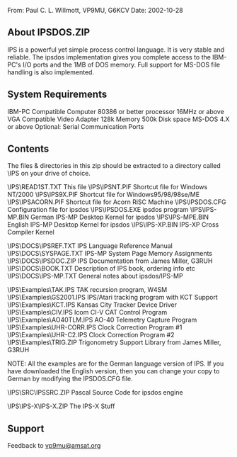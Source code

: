 From:  Paul C. L. Willmott, VP9MU, G6KCV
Date:  2002-10-28

About IPSDOS.ZIP
----------------

IPS is a powerful yet simple process control language. It is very
stable and reliable. The ipsdos implementation gives you complete
access to the IBM-PC's I/O ports and the 1MB of DOS memory. Full
support for MS-DOS file handling is also implemented.

System Requirements
-------------------

IBM-PC Compatible Computer
80386 or better processor 16MHz or above
VGA Compatible Video Adapter
128k Memory
500k Disk space
MS-DOS 4.X or above
Optional: Serial Communication Ports

Contents
--------

The files & directories in this zip should be extracted to a directory called \IPS on your drive of choice. 


\IPS\READ1ST.TXT             This file
\IPS\IPSNT.PIF               Shortcut file for Windows NT/2000
\IPS\IPS9X.PIF               Shortcut file for Windows95/98/98se/ME
\IPS\IPSACORN.PIF            Shortcut file for Acorn RiSC Machine
\IPS\IPSDOS.CFG              Configuration file for ipsdos
\IPS\IPSDOS.EXE              ipsdos program
\IPS\IPS-MP.BIN              German IPS-MP Desktop Kernel for ipsdos
\IPS\IPS-MPE.BIN             English IPS-MP Desktop Kernel for ipsdos
\IPS\IPS-XP.BIN              IPS-XP Cross Compiler Kernel

\IPS\DOCS\IPSREF.TXT         IPS Language Reference Manual
\IPS\DOCS\SYSPAGE.TXT        IPS-MP System Page Memory Assignments
\IPS\DOCS\IPSDOC.ZIP         IPS Documentation from James Miller, G3RUH
\IPS\DOCS\BOOK.TXT           Description of IPS book, ordering info etc
\IPS\DOCS\IPS-MP.TXT         General notes about ipsdos/IPS-MP

\IPS\Examples\TAK.IPS        TAK recursion program, W4SM
\IPS\Examples\GS2001.IPS     IPS/Atari tracking program with KCT Support
\IPS\Examples\KCT.IPS        Kansas City Tracker Device Driver
\IPS\Examples\CIV.IPS        Icom CI-V CAT Control Program
\IPS\Examples\AO40TLM.IPS    AO-40 Telemetry Capture Program
\IPS\Examples\UHR-CORR.IPS   Clock Correction Program #1
\IPS\Examples\UHR-C2.IPS     Clock Correction Program #2
\IPS\Examples\TRIG.ZIP       Trigonometry Support Library from James Miller, G3RUH

NOTE: All the examples are for the German language version of IPS. If you have 
downloaded the English version, then you can change your copy to German by
modifying the IPSDOS.CFG file.

\IPS\SRC\IPSSRC.ZIP          Pascal Source Code for ipsdos engine

\IPS\IPS-X\IPS-X.ZIP         The IPS-X Stuff

Support
-------

Feedback to vp9mu@amsat.org

